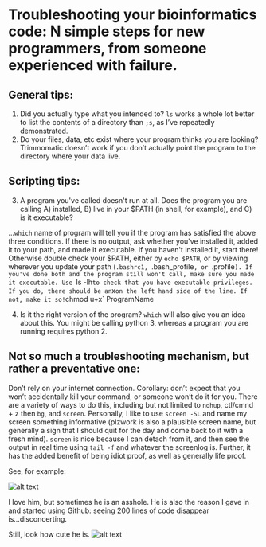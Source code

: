 # Troubleshooting your bioinformatics code: N simple steps for new programmers, from someone experienced with failure.

## General tips: 
1.	Did you actually type what you intended to? `ls` works a whole lot better to list the contents of a directory than `;s`, as I’ve repeatedly demonstrated.  
2.	 Do your files, data, etc exist where your program thinks you are looking? Trimmomatic doesn’t work if you don’t actually point the program to the directory where your data live.


## Scripting tips:
3.	A program you've called doesn't run at all. Does the program you are calling A) installed, B) live in your $PATH (in shell, for example), and C) is it executable?

...`which` name of program will tell you if the program has satisfied the above three conditions. If there is no output, ask whether you've installed it, added it to your path, and made it executable. If you haven't installed it, start there! Otherwise double check your $PATH, either by `echo $PATH`, or by viewing wherever you update your path (`.bashrc1, `.bash_profile`, or `.profile`). If you've done both and the program still won't call, make sure you made it executable. Use `ls -lh` to check that you have executable privileges. If you do, there should be an `x` on the left hand side of the line. If not, make it so! `chmod u+x` ProgramName  

4.	Is it the right version of the program? `which` will also give you an idea about this. You might be calling python 3, whereas a program you are running requires python 2.  

## Not so much a troubleshooting mechanism, but rather a preventative one:

Don’t rely on your internet connection. Corollary: don’t expect that you won’t accidentally kill your command, or someone won’t do it for you. There are a variety of ways to do this, including but not limited to `nohup`, ctl/cmnd + z then `bg`, and `screen`. Personally, I like to use `screen -SL` and name my screen something informative (plzwork is also a plausible screen name, but generally a sign that I should quit for the day and come back to it with a fresh mind). `screen` is nice because I can detach from it, and then see the output in real time using `tail -f` and whatever the screenlog is. Further, it has the added benefit of being idiot proof, as well as generally life proof.   

See, for example:

![alt text](https://drive.google.com/open?id=0BwmkczhV3LaHaTVQNzB0WUJoSDZod09jem1PVTktbU9LQnBJ "oh no")

I love him, but sometimes he is an asshole. He is also the reason I gave in and started using Github: seeing 200 lines of code disappear is...disconcerting.

Still, look how cute he is.
![alt text](https://drive.google.com/open?id=0BwmkczhV3LaHaE9aZ1ItRExMa2UwcnltQ2tacW04akJuWU5r "ohmagawd he is so cute")

